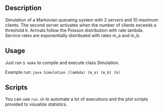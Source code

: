 Description
---------
Simulation of a Markovian queueing system with 2 servers and 10 maximum clients.
The second server activates when the number of clients exceeds a threshold k.
Arrivals follow the Poisson distribution with rate lambda.
Service rates are exponentially distributed with rates m_a and m_b.

Usage
-----
Just run `$ make` to compile and execute class Simulation.

Example run: `java Simulation (lambda) (m_a) (m_b) (k)`

Scripts
------
You can use `run.sh` to automate a lot of executions and the plot scripts provided to visualize statistics.
